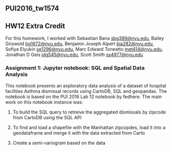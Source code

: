 ## PUI2016_tw1574
## HW12 Extra Credit
For this homework, I worked with Sebastian Bana <sbg389@nyu.edu>, Bailey Griswold <bg1672@nyu.edu>, Benjamin Joseph Alpert <bja282@nyu.edu>, Sofiya Elyukin <se1296@nyu.edu>, Marc Edward Toneatto <met414@nyu.edu>, Jonathan D Geis <jdg545@nyu.edu>, Scott Smith <ss4977@nyu.edu>

### Assignment 1: Jupyter notebook: SQL and Spatial Data Analysis
This notebook presents an exploratory data analysis of a dataset of hospital facilities Asthma dismissal records using CartoDB, SQL and geopandas. The notebook is based on the PUI 2016 Lab 12 notebook by fedhere. The main work on this notebook instance was:

1) To build the SQL query to retreive the aggregated dismissals by zipcode from CartoDB using the SQL API

2) To find and load a shapefile with the Manhattan zipcopdes, load it into a geodataframe and merge it with the data extracted from Carto

3) Create a semi-variogram based on the data
